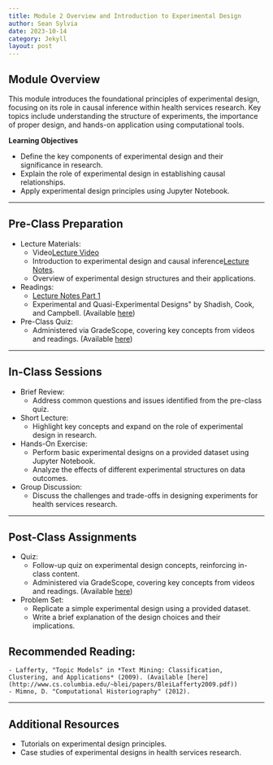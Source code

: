 ```yaml
---
title: Module 2 Overview and Introduction to Experimental Design
author: Sean Sylvia
date: 2023-10-14
category: Jekyll
layout: post
---
```


## Module Overview
This module introduces the foundational principles of experimental design, focusing on its role in causal inference within health services research. Key topics include understanding the structure of experiments, the importance of proper design, and hands-on application using computational tools.

**Learning Objectives**
-  Define the key components of experimental design and their significance in research.
-  Explain the role of experimental design in establishing causal relationships.
-  Apply experimental design principles using Jupyter Notebook.

---

## Pre-Class Preparation
 
- Lecture Materials:
    - Video[Lecture Video](https://www.notion.so/shuyis/lecturevideo/video1.wav)
    - Introduction to experimental design and causal inference[Lecture Notes](https://www.notion.so/shuyis/lecturevideo/video1.wav).
    - Overview of experimental design structures and their applications.
- Readings:
    - [Lecture Notes Part 1](https://www.notion.so/shuyis/lecturenotes/HPM883_day1.pdf)
    - Experimental and Quasi-Experimental Designs" by Shadish, Cook, and Campbell. (Available [here](http://r4ds.had.co.nz/index.html))
- Pre-Class Quiz:
    - Administered via GradeScope, covering key concepts from videos and readings. (Available [here](http://r4ds.had.co.nz/index.html))

---

## In-Class Sessions

- Brief Review:
    - Address common questions and issues identified from the pre-class quiz.
- Short Lecture:
    - Highlight key concepts and expand on the role of experimental design in research.
- Hands-On Exercise:
    - Perform basic experimental designs on a provided dataset using Jupyter Notebook.
    - Analyze the effects of different experimental structures on data outcomes.
- Group Discussion:
    - Discuss the challenges and trade-offs in designing experiments for health services research.

---

## Post-Class Assignments

- Quiz:
    - Follow-up quiz on experimental design concepts, reinforcing in-class content.
    - Administered via GradeScope, covering key concepts from videos and readings. (Available [here](http://r4ds.had.co.nz/index.html))
- Problem Set:
    - Replicate a simple experimental design using a provided dataset.
    - Write a brief explanation of the design choices and their implications.

## Recommended Reading:
    - Lafferty, "Topic Models" in *Text Mining: Classification, Clustering, and Applications* (2009). (Available [here](http://www.cs.columbia.edu/~blei/papers/BleiLafferty2009.pdf))
    - Mimno, D. "Computational Historiography" (2012).

---

## Additional Resources

- Tutorials on experimental design principles.
- Case studies of experimental designs in health services research.
